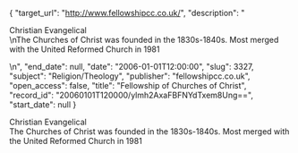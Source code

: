 {
  "target_url": "http://www.fellowshipcc.co.uk/", 
  "description": "<p>Christian Evangelical<br />\nThe Churches of Christ was founded in the 1830s-1840s.  Most merged with the United Reformed Church in 1981</p>\n", 
  "end_date": null, 
  "date": "2006-01-01T12:00:00", 
  "slug": 3327, 
  "subject": "Religion/Theology", 
  "publisher": "fellowshipcc.co.uk", 
  "open_access": false, 
  "title": "Fellowship of Churches of Christ", 
  "record_id": "20060101T120000/ylmh2AxaFBFNYdTxem8Ung==", 
  "start_date": null
}

<p>Christian Evangelical<br />
The Churches of Christ was founded in the 1830s-1840s.  Most merged with the United Reformed Church in 1981</p>
